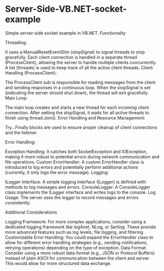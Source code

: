 # Server-Side-VB.NET-socket-example
Simple server-side socket example in VB.NET.
Functionality

Threading:

It uses a ManualResetEventSlim (stopSignal) to signal threads to stop gracefully.
Each client connection is handled in a separate thread (ProcessClient), allowing the server to handle multiple clients concurrently.
A list (threads) is used to keep track of all the active client threads.
Client Handling (ProcessClient):

The ProcessClient sub is responsible for reading messages from the client and sending responses in a continuous loop.
When the stopSignal is set (indicating the server should shut down), the thread will exit gracefully.
Main Loop:

The main loop creates and starts a new thread for each incoming client connection.
After setting the stopSignal, it waits for all active threads to finish using thread.Join().
Error Handling and Resource Management:

Try...Finally blocks are used to ensure proper cleanup of client connections and the listener.

Error Handling:

Exception Handling: It catches both SocketException and IOException, making it more robust to potential errors during network communication and file operations.
Custom ErrorHandler: A custom ErrorHandler class is introduced to log errors and potentially perform additional actions (currently, it only logs the error message).
Logging:

ILogger Interface: A simple logging interface (ILogger) is defined with methods to log messages and errors.
ConsoleLogger: A ConsoleLogger class implements the ILogger interface and writes logs to the console.
Log Usage: The server uses the logger to record messages and errors consistently.

Additional Considerations

Logging Framework: For more complex applications, consider using a dedicated logging framework like log4net, NLog, or Serilog. These provide more advanced features such as log levels, file logging, and filtering.
Customizable Error Handling: You could expand the ErrorHandler class to allow for different error handling strategies (e.g., sending notifications, retrying operations) depending on the type of exception.
Data Format: Consider using a more robust data format (e.g., JSON or Protocol Buffers) instead of plain ASCII for communication between the client and server. This would allow for more structured data exchange.
